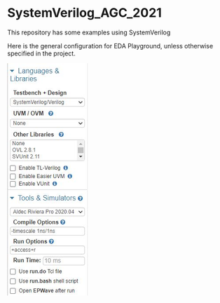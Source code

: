 # SystemVerilog_AGC_2021
This repository has some examples using SystemVerilog

Here is the general configuration for EDA Playground, unless otherwise specified in the project.

<img src="images/eda_playground_config.JPG">
